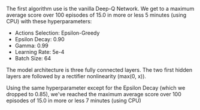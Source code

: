 
The first algorithm use is the vanilla Deep-Q Network.
We get to a maximum average score over 100 episodes of 15.0 in more or less 5 minutes (using CPU) with these hyperparameters:
  * Actions Selection: Epsilon-Greedy
  * Epsilon Decay: 0.90 
  * Gamma: 0.99
  * Learning Rate: 5e-4
  * Batch Size: 64 

The model architecture is three fully connected layers. The two first hidden layers are followed by a rectifier nonlinearity (max(0, x)).

Using the same hyperparameter except for the Epsilon Decay (which we dropped to 0.85), we've reached the maximum average score over 100 episodes of 15.0 in more or less 7 minutes (using CPU)

